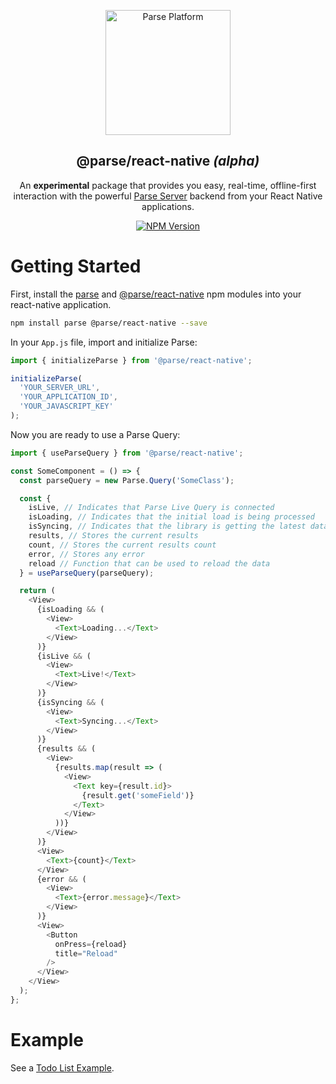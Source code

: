 <p align="center">
  <a href="https://parseplatform.org">
    <img alt="Parse Platform" src="https://user-images.githubusercontent.com/8621344/99892392-6f32dc80-2c42-11eb-8c32-db0fa4a66a81.png" width="200" />
  </a>
</p>

<h2 align="center">@parse/react-native <i>(alpha)</i></h2>

<p align="center">
  An <b>experimental</b> package that provides you easy, real-time, offline-first interaction with the powerful <a href="https://github.com/parse-community/parse-server">Parse Server</a> backend from your React Native applications.
</p>

<p align="center">
  <a href="https://www.npmjs.com/package/@parse/react-native">
    <img alt="NPM Version" src="https://badge.fury.io/js/%40parse%2Freact-native.svg" />
  </a>
</p>

# Getting Started

First, install the [parse](https://www.npmjs.com/package/parse) and [@parse/react-native](https://www.npmjs.com/package/@parse/react-native) npm modules into your react-native application.

```sh
npm install parse @parse/react-native --save
```

In your `App.js` file, import and initialize Parse:

```js
import { initializeParse } from '@parse/react-native';

initializeParse(
  'YOUR_SERVER_URL',
  'YOUR_APPLICATION_ID',
  'YOUR_JAVASCRIPT_KEY'
);
```

Now you are ready to use a Parse Query:

```js
import { useParseQuery } from '@parse/react-native';

const SomeComponent = () => {
  const parseQuery = new Parse.Query('SomeClass');

  const {
    isLive, // Indicates that Parse Live Query is connected
    isLoading, // Indicates that the initial load is being processed
    isSyncing, // Indicates that the library is getting the latest data from Parse Server
    results, // Stores the current results
    count, // Stores the current results count
    error, // Stores any error
    reload // Function that can be used to reload the data
  } = useParseQuery(parseQuery);

  return (
    <View>
      {isLoading && (
        <View>
          <Text>Loading...</Text>
        </View>
      )}
      {isLive && (
        <View>
          <Text>Live!</Text>
        </View>
      )}
      {isSyncing && (
        <View>
          <Text>Syncing...</Text>
        </View>
      )}
      {results && (
        <View>
          {results.map(result => (
            <View>
              <Text key={result.id}>
                {result.get('someField')}
              </Text>
            </View>
          ))}
        </View>
      )}
      <View>
        <Text>{count}</Text>
      </View>
      {error && (
        <View>
          <Text>{error.message}</Text>
        </View>
      )}
      <View>
        <Button
          onPress={reload}
          title="Reload"
        />
      </View>
    </View>
  );
};
```

# Example

See a [Todo List Example](https://github.com/parse-community/parse-react/tree/master/examples/react-native-ts-todo).